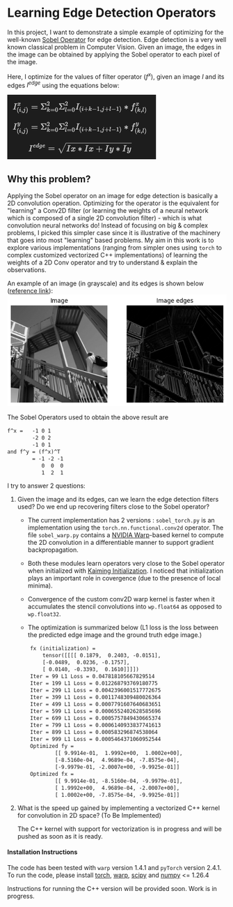 # Learning Edge Detection Operators

In this project, I want to demonstrate a simple example of optimizing for the well-known [Sobel Operator](https://en.wikipedia.org/wiki/Sobel_operator) for edge detection. Edge detection is a very well known classical problem in Computer Vision. Given an image, the edges in the image can be obtained by applying the Sobel operator to each pixel of the image.

Here, I optimize for the values of filter operator ($f^x$), given an image $I$ and its edges $I^{edge}$ using the equations below:

<!-- $$
I^{x}_{(i, j)} = \sum_{k=0}^{2} \sum_{l=0}^{2} I_{(i+k-1, j+l-1)} \cdot f^x_{(k, l)}\\
I^{y}_{(i, j)} = \sum_{k=0}^{2} \sum_{l=0}^{2} I_{(i+k-1, j+l-1)} \cdot f^y_{(k, l)}\\
I^{edge} = \sqrt{I^x * I^x + I^y * I^y}
$$
Since my equations above aren't rendering correctly on github, here's a screenshot :  -->
![image](assets/equations.png) 

## Why this problem?
Applying the Sobel operator on an image for edge detection is basically a 2D convolution operation. Optimizing for the operator is the equivalent for "learning" a Conv2D filter (or learning the weights of a neural network which is composed of a single 2D convolution filter) - which is what convolution neural networks do! Instead of focusing on big & complex problems, I picked this simpler case since it is illustrative of the machinery that goes into most "learning" based problems. My aim in this work is to explore various implementations (ranging from simpler ones using `torch` to complex customized vectorized C++ implementations) of learning the weights of a 2D Conv operator and try to understand & explain the observations.

An example of an image (in grayscale) and its edges is shown below ([reference link](https://docs.scipy.org/doc/scipy/reference/generated/scipy.ndimage.sobel.html)):
![image](assets/Example.png)

<!-- The Sobel Operators used to obtain the above result are $f^x = \begin{bmatrix} 
-1 & 0 & 1 \\
-2 & 0 & 2 \\
-1 & 0 & 1
\end{bmatrix}$ and $f^y = (f^x)^T = \begin{bmatrix}
-1 & -2 & -1 \\
0 & 0 & 0 \\
1 & 2 & 1
\end{bmatrix}$. -->

The Sobel Operators used to obtain the above result are 
```
f^x =   -1 0 1
        -2 0 2
        -1 0 1
and f^y = (f^x)^T 
        = -1 -2 -1
           0  0  0
           1  2  1
```

I try to answer 2 questions:

1. Given the image and its edges, can we learn the edge detection filters used? Do we end up recovering filters close to the Sobel operator?

    * The current implementation has 2 versions : `sobel_torch.py` is an implementation using the `torch.nn.functional.conv2d` operator. The file `sobel_warp.py` contains a [NVIDIA Warp](https://nvidia.github.io/warp/)-based kernel to compute the 2D convolution in a differentiable manner to support gradient backpropagation.
    
    * Both these modules learn operators very close to the Sobel operator when initialized with [Kaiming Initialization](https://pytorch.org/docs/stable/nn.init.html#torch.nn.init.kaiming_uniform_). I noticed that initialization plays an important role in covergence (due to the presence of local minima).

    * Convergence of the custom conv2D warp kernel is faster when it accumulates the stencil convolutions into `wp.float64` as opposed to `wp.float32`.

    * The optimization is summarized below (L1 loss is the loss between the predicted edge image and the ground truth edge image.) 
    ```
        fx (initialization) = 
            tensor([[[[ 0.1879,  0.2403, -0.0151],
            [-0.0489,  0.0236, -0.1757],
            [ 0.0140, -0.3393,  0.1610]]]])
        Iter = 99 L1 Loss = 0.047818105667829514
        Iter = 199 L1 Loss = 0.012268793769180775
        Iter = 299 L1 Loss = 0.0042396001517772675
        Iter = 399 L1 Loss = 0.0011748309480026364
        Iter = 499 L1 Loss = 0.0007791607640683651
        Iter = 599 L1 Loss = 0.0006552402628585696
        Iter = 699 L1 Loss = 0.0005757849430665374
        Iter = 799 L1 Loss = 0.0006140933837741613
        Iter = 899 L1 Loss = 0.000583296874538064
        Iter = 999 L1 Loss = 0.0005464371060952544
        Optimized fy = 
                [[ 9.9914e-01,  1.9992e+00,  1.0002e+00],
                [-8.5160e-04,  4.9689e-04, -7.8575e-04],
                [-9.9979e-01, -2.0007e+00, -9.9925e-01]]
        Optimized fx = 
                [[ 9.9914e-01, -8.5160e-04, -9.9979e-01],
                [ 1.9992e+00,  4.9689e-04, -2.0007e+00],
                [ 1.0002e+00, -7.8575e-04, -9.9925e-01]]
    ```

2. What is the speed up gained by implementing a vectorized C++ kernel for convolution in 2D space? (To Be Implemented)

    The C++ kernel with support for vectorization is in progress and will be pushed as soon as it is ready.

#### Installation Instructions
The code has been tested with `warp` version 1.4.1 and `pyTorch` version 2.4.1. To run the code, please install [torch](https://pytorch.org/get-started/locally/), [warp](https://nvidia.github.io/warp/installation.html), [scipy](https://scipy.org/install/) and [numpy](https://numpy.org/install/) <= 1.26.4

Instructions for running the C++ version will be provided soon. Work is in progress.

